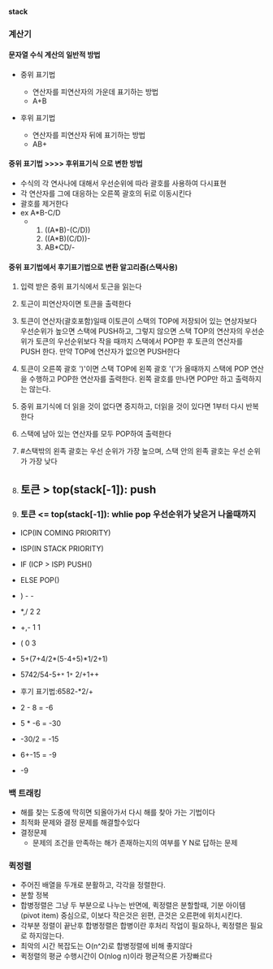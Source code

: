 #### stack

### 계산기



#### 문자열 수식 계산의 일반적 방법



- 중위 표기법
  - 연산자를 피연산자의 가운데 표기하는 방법
  - A+B

- 후위 표기법
  - 연산자를 피연산자 뒤에 표기하는 방법
  - AB+

#### 중위 표기법 >>>> 후위표기식 으로 변한 방법

- 수식의 각 연사나에 대해서 우선순위에 따라 괄호를 사용하여 다시표현
- 각 연산자를 그에 대응하는 오른쪽 괄호의 뒤로 이동시킨다
- 괄호를 제거한다
- ex A*B-C/D
  - 1. ((A*B)-(C/D))
    2. ((A*B)(C/D))-
    3. AB*CD/-

#### 중위 표기법에서 후기표기법으로 변환 알고리즘(스택사용)

1. 입력 받은 중위 표기식에서 토근을 읽는다

2. 토근이 피연산자이면 토큰을 출력한다

3. 토큰이 연산자(괄호포함)일때 이토큰이 스택의 TOP에 저장되어 있는 연상자보다 우선순위가 높으면 스택에 PUSH하고, 그렇지 않으면 스택 TOP의 연산자의 우선순위가 토큰의 우선순위보다 작을 때까지 스택에서 POP한 후 토큰의 연산자를 PUSH 한다. 만약 TOP에 연산자가 없으면 PUSH한다

4. 토큰이 오른쪽 괄호 ')'이면 스택 TOP에 왼쪽 괄호 '('가 올때까지 스택에 POP 연산을 수행하고 POP한 연산자를 출력한다. 왼쪽 괄호를 만나면 POP만 하고 출력하지는 않는다.

5. 중위 표기식에 더 읽을 것이 없다면 중지하고, 더읽을 것이 있다면 1부터 다시 반복한다

6. 스택에 남아 있는 연산자를 모두 POP하여 출력한다

7. #스택밖의 왼족 괄호는 우선 순위가 가장 높으며, 스택 안의 왼족 괄호는 우선 순위가 가장 낮다

8. ## 토큰 > top(stack[-1]): push

9. ### 토큰 <= top(stack[-1]):  whlie pop 우선순위가 낮은거 나올때까지

- ICP(IN COMING PRIORITY)
- ISP(IN STACK PRIORITY)
- IF (ICP > ISP)  PUSH()
- ELSE POP()
- )      - -
- *,/  2 2
- +,-  1 1
- (     0 3

- 5+(7+4/2*(5-4+5)*1/2+1)
- 5742/54-5+`*` 1`*` 2/+1++



- 후기 표기법:6582-*2/+
- 2 - 8 = -6
- 5 * -6 = -30
- -30/2 = -15
- 6+-15 = -9
- -9





### 백 트래킹

- 해를 찾는 도중에 막히면 되올아가서 다시 해를 찾아 가는 기법이다
- 최적화 문제와 결정 문제를 해결할수있다
- 결정문제
  - 문제의 조건을 만족하는 해가 존재하는지의 여부를 Y N로 답하는 문제



### 퀵정렬

- 주어진 배열을 두개로 분활하고, 각각을 정렬한다.
- 분할 정복
- 합병정렬은 그냥 두 부분으로 나누는 반면에, 퀵정렬은 분할할때, 기분 아이템(pivot item) 중심으로, 이보다 작은것은 왼편, 큰것은 오른편에 위치시킨다.
- 각부분 정렬이 끝난후 합병정렬은 합병이란 후처리 작업이 필요하나, 퀵정렬은 필요로 하지않는다.
- 최악의 시간 복잡도는 O(n^2)로 합병정렬에 비해 좋지않다
- 퀵정렬의 평균 수행시간이 O(nlog n)이라 평균적으론 가장빠르다